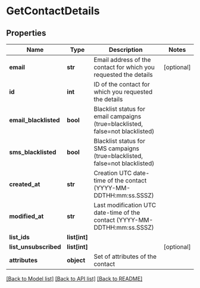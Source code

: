 # GetContactDetails

## Properties
Name | Type | Description | Notes
------------ | ------------- | ------------- | -------------
**email** | **str** | Email address of the contact for which you requested the details | [optional] 
**id** | **int** | ID of the contact for which you requested the details | 
**email_blacklisted** | **bool** | Blacklist status for email campaigns (true&#x3D;blacklisted, false&#x3D;not blacklisted) | 
**sms_blacklisted** | **bool** | Blacklist status for SMS campaigns (true&#x3D;blacklisted, false&#x3D;not blacklisted) | 
**created_at** | **str** | Creation UTC date-time of the contact (YYYY-MM-DDTHH:mm:ss.SSSZ) | 
**modified_at** | **str** | Last modification UTC date-time of the contact (YYYY-MM-DDTHH:mm:ss.SSSZ) | 
**list_ids** | **list[int]** |  | 
**list_unsubscribed** | **list[int]** |  | [optional] 
**attributes** | **object** | Set of attributes of the contact | 

[[Back to Model list]](../README.md#documentation-for-models) [[Back to API list]](../README.md#documentation-for-api-endpoints) [[Back to README]](../README.md)


